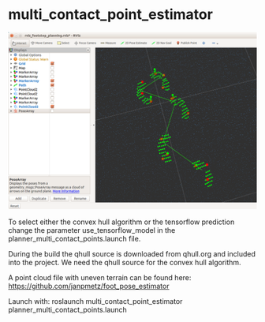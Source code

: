 # multi_contact_point_estimator


![Screenshot](https://github.com/team-vigir/multi_contact_foot_pose_estimator/blob/master/path.png?raw=true)

To select either the convex hull algorithm or the tensorflow prediction change the parameter use_tensorflow_model in the planner_multi_contact_points.launch file.

During the build the qhull source is downloaded from qhull.org and included into the project. We need the qhull source for the convex hull algorithm. 

A point cloud file with uneven terrain can be found here:
https://github.com/janpmetz/foot_pose_estimator

Launch with:
roslaunch multi_contact_point_estimator planner_multi_contact_points.launch
